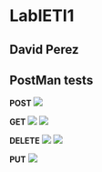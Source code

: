 # LabIETI1

## David Perez


## PostMan tests

**POST**
![](https://github.com/DavidPZ666/LabIETI1/blob/master/img/postman1.jpg)

**GET**
![](https://github.com/DavidPZ666/LabIETI1/blob/master/img/postmanget.jpg)
![](https://github.com/DavidPZ666/LabIETI1/blob/master/img/postmanget2.jpg)
 
 
 **DELETE**
 ![](https://github.com/DavidPZ666/LabIETI1/blob/master/img/postmandelete.jpg)
 ![](https://github.com/DavidPZ666/LabIETI1/blob/master/img/postmandelete2.jpg)
 
 **PUT**
 ![](https://github.com/DavidPZ666/LabIETI1/blob/master/img/postmanput.jpg)

